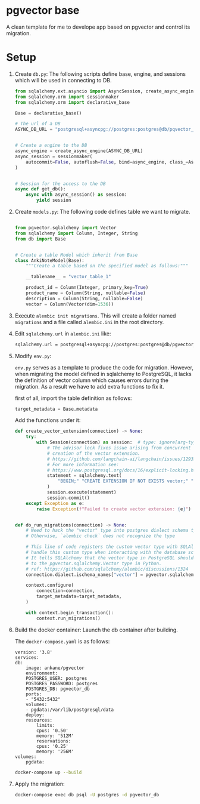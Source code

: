 #  pgvector base

A clean template for me to develope app based on pgvector and control its migration. 


# Setup



1. Create `db.py`: The following scripts define base, engine, and sessions which will be used in connecting to DB. 

    ```python
    from sqlalchemy.ext.asyncio import AsyncSession, create_async_engine
    from sqlalchemy.orm import sessionmaker
    from sqlalchemy.orm import declarative_base

    Base = declarative_base()

    # The url of a DB
    ASYNC_DB_URL = "postgresql+asyncpg://postgres:postgres@db/pqvector_db"


    # Create a engine to the DB
    async_engine = create_async_engine(ASYNC_DB_URL)
    async_session = sessionmaker(
        autocommit=False, autoflush=False, bind=async_engine, class_=AsyncSession
    )


    # Session for the access to the DB
    async def get_db():
        async with async_session() as session:
            yield session

    ```


2. Create `models.py`: The following code defines table we want to migrate. 

    ```python

    from pgvector.sqlalchemy import Vector
    from sqlalchemy import Column, Integer, String
    from db import Base


    # Create a table Model which inherit from Base
    class AnkiNoteModel(Base):
        """Create a table based on the specified model as follows:"""

        __tablename__ = "vector_table_1"

        product_id = Column(Integer, primary_key=True)
        product_name = Column(String, nullable=False)
        description = Column(String, nullable=False)
        vector = Column(Vector(dim=1536))

    ```


3. Execute `alembic init migrations`. This will create a folder named `migrations` and a file called `alembic.ini` in the root directory. 

4. Edit `sqlalchemy.url` in `alembic.ini` like: 
    ```sh
    sqlalchemy.url = postgresql+asyncpg://postgres:postgres@db/pgvector_db
    ```



4. Modify `env.py`: 

    `env.py` serves as a template to produce the code for migration. However, when migrating the model defined in sqlalchemy to PostgreSQL, it lacks the definition of vector column which causes errors during the migration. As a result we have to add extra functions to fix it. 

    first of all, import the table definition as follows: 

    ```python
    target_metadata = Base.metadata
    ```

    Add the functions under it: 
    ```python
    def create_vector_extension(connection) -> None:
        try:
            with Session(connection) as session:  # type: ignore[arg-type]
                # The advisor lock fixes issue arising from concurrent
                # creation of the vector extension.
                # https://github.com/langchain-ai/langchain/issues/12933
                # For more information see:
                # https://www.postgresql.org/docs/16/explicit-locking.html#ADVISORY-LOCKS
                statement = sqlalchemy.text(
                    "BEGIN;" "CREATE EXTENSION IF NOT EXISTS vector;" "COMMIT;"
                )
                session.execute(statement)
                session.commit()
        except Exception as e:
            raise Exception(f"Failed to create vector extension: {e}") from e


    def do_run_migrations(connection) -> None:
        # Need to hack the "vector" type into postgres dialect schema types.
        # Otherwise, `alembic check` does not recognize the type

        # This line of code registers the custom vector type with SQLAlchemy so that SQLAlchemy knows how to
        # handle this custom type when interacting with the database schema.
        # It tells SQLAlchemy that the vector type in PostgreSQL should be mapped
        # to the pgvector.sqlalchemy.Vector type in Python.
        # ref: https://github.com/sqlalchemy/alembic/discussions/1324
        connection.dialect.ischema_names["vector"] = pgvector.sqlalchemy.Vector

        context.configure(
            connection=connection,
            target_metadata=target_metadata,
        )

        with context.begin_transaction():
            context.run_migrations()
    ```

5. Build the docker container: Launch the db container after building.

    The `docker-compose.yaml` is as follows: 
    ```docker
    version: '3.8'
    services:
    db:
        image: ankane/pgvector
        environment:
        POSTGRES_USER: postgres
        POSTGRES_PASSWORD: postgres
        POSTGRES_DB: pgvector_db
        ports:
        - "5432:5432"
        volumes:
        - pgdata:/var/lib/postgresql/data
        deploy:
        resources:
            limits:
            cpus: '0.50'
            memory: '512M'
            reservations:
            cpus: '0.25'
            memory: '256M'
    volumes:
        pgdata:
    ```


    ```sh
    docker-compose up --build
    ```

6. Apply the migration: 





    ```sh
    docker-compose exec db psql -U postgres -d pgvector_db

    ```


